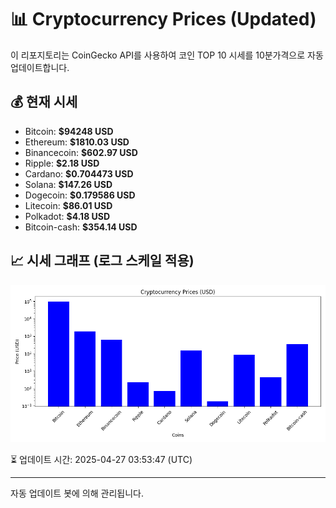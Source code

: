 
# 📊 Cryptocurrency Prices (Updated)

이 리포지토리는 CoinGecko API를 사용하여 코인 TOP 10 시세를 10분가격으로 자동 업데이트합니다.

## 💰 현재 시세
- Bitcoin: **$94248 USD**
- Ethereum: **$1810.03 USD**
- Binancecoin: **$602.97 USD**
- Ripple: **$2.18 USD**
- Cardano: **$0.704473 USD**
- Solana: **$147.26 USD**
- Dogecoin: **$0.179586 USD**
- Litecoin: **$86.01 USD**
- Polkadot: **$4.18 USD**
- Bitcoin-cash: **$354.14 USD**

## 📈 시세 그래프 (로그 스케일 적용)
![Crypto Prices](crypto_prices.png)

⏳ 업데이트 시간: 2025-04-27 03:53:47 (UTC)

---
자동 업데이트 봇에 의해 관리됩니다.
